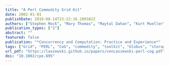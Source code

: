 ```yaml
---
title: "A Perl Commodity Grid Kit"
date: 2002-01-01
publishDate: 2019-08-14T23:22:16.209382Z
authors: ["Stephen Mock", "Mary Thomas", "Maytal Dahan", "Kurt Mueller", "Catherine Mills", "Gregor von Laszewski"]
publication_types: ["2"]
abstract: ""
featured: false
publication: "*Concurrency and Computation: Practice and Experience*"
tags: ["Grid", "PERL", "CoG", "commodity", "toolkit", "Globus", "storage resource broker", "SRB", "module", "portal", "middleware"]
url_pdf: "https://laszewski.github.io/papers/vonLaszewski-perl-cog.pdf"
doi: "10.1002/cpe.695"
---
```


